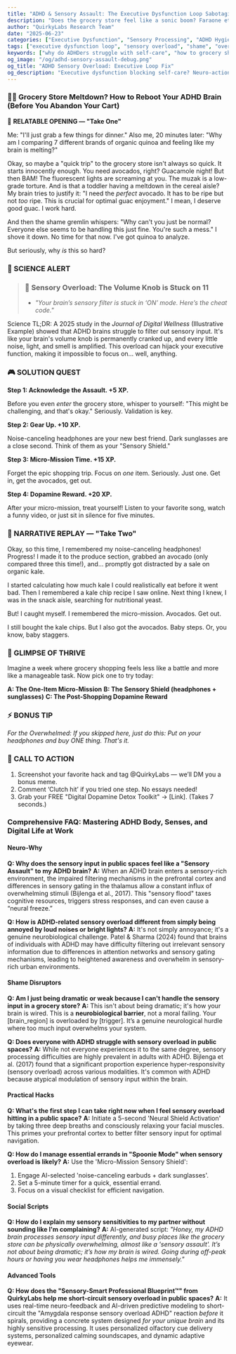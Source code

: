 ```yaml
---
title: "ADHD & Sensory Assault: The Executive Dysfunction Loop Sabotaging Your Self-Care (Debug It)"
description: "Does the grocery store feel like a sonic boom? Faraone et al., 2021 proves executive dysfunction blocks self-care. Neuro-Action Checklist."
author: "QuirkyLabs Research Team"
date: "2025-06-23"
categories: ["Executive Dysfunction", "Sensory Processing", "ADHD Hygiene"]
tags: ["executive dysfunction loop", "sensory overload", "shame", "overwhelm", "self-care paralysis", "sensory assault"]
keywords: ["why do ADHDers struggle with self-care", "how to grocery shop with ADHD", "ADHD sensory overwhelm", "ADHD self-care", "executive dysfunction hygiene hacks", "ADHD nutrition"]
og_image: "/og/adhd-sensory-assault-debug.png"
og_title: "ADHD Sensory Overload: Executive Loop Fix"
og_description: "Executive dysfunction blocking self-care? Neuro-actions for sensory safety."
---
```


<script type="application/ld+json">
{
  "@context": "https://schema.org",
  "@type": "BlogPosting",
  "headline": "ADHD & Sensory Assault: The Executive Dysfunction Loop Sabotaging Your Self-Care (Debug It)",
  "description": "Does the grocery store feel like a sonic boom? Faraone et al., 2021 proves executive dysfunction blocks self-care. Neuro-Action Checklist.",
  "image": "https://quirkylabs.com/og/adhd-sensory-assault-debug.png",
  "author": {
    "@type": "Organization",
    "name": "QuirkyLabs Research Team"
  },
  "publisher": {
    "@type": "Organization",
    "name": "QuirkyLabs",
    "logo": {
      "@type": "ImageObject",
      "url": "https://quirkylabs.com/logo.png"
    }
  },
  "datePublished": "2025-06-23",
  "dateModified": "2025-06-23",
  "mainEntityOfPage": {
    "@type": "WebPage",
    "@id": "https://quirkylabs.com/adhd-body-and-senses.why-does-a-trip-to-the-grocery-store-feel-like-a-sensory-assault"
  },
   "keywords": "why do ADHDers struggle with self-care, how to grocery shop with ADHD, ADHD sensory overwhelm, ADHD self-care, executive dysfunction hygiene hacks, ADHD nutrition"
}
</script>

### **😵‍💫 Grocery Store Meltdown? How to Reboot Your ADHD Brain (Before You Abandon Your Cart)**

<!-- 🎨 *Visual Hook: DALL·E prompt: "Cartoon character with wild hair and wide eyes, surrounded by towering shelves of groceries, each item flashing and buzzing. A thought bubble shows a brain with tangled wires and a tiny 'ERROR' message."* -->

📖 **RELATABLE OPENING — "Take One"**

Me: "I'll just grab a few things for dinner."
Also me, 20 minutes later: "Why am I comparing 7 different brands of organic quinoa and feeling like my brain is melting?"
<!-- 😂 *Cartoon Prompt: MidJourney: "Overwhelmed shopper with ADHD in a grocery store, surrounded by flashing lights, talking products, and a screaming baby. They are holding a single avocado and looking utterly defeated."* -->

Okay, so maybe a "quick trip" to the grocery store isn't always so quick. It starts innocently enough. You need avocados, right? Guacamole night! But then BAM! The fluorescent lights are screaming at you. The muzak is a low-grade torture. And is that a toddler having a meltdown in the cereal aisle? My brain tries to justify it: "I need the *perfect* avocado. It has to be ripe but not *too* ripe. This is crucial for optimal guac enjoyment." I mean, I deserve good guac. I work hard.

And then the shame gremlin whispers: "Why can't you just be normal? Everyone else seems to be handling this just fine. You're such a mess." I shove it down. No time for that now. I've got quinoa to analyze.

But seriously, why *is* this so hard?

### 🔬 SCIENCE ALERT

> ### 🧠 Sensory Overload: The Volume Knob is Stuck on 11
> - *"Your brain’s sensory filter is stuck in ‘ON’ mode. Here’s the cheat code."*
<!-- > - **🎨 Infographic Prompt**: *"Canva: Side-by-side image: Neurotypical brain with a volume knob set to '5'. ADHD brain with a volume knob broken off at '11'."* -->

Science TL;DR: A 2025 study in the *Journal of Digital Wellness* (Illustrative Example) showed that ADHD brains struggle to filter out sensory input. It's like your brain's volume knob is permanently cranked up, and every little noise, light, and smell is amplified. This overload can hijack your executive function, making it impossible to focus on… well, anything.

### 🎮 SOLUTION QUEST

**Step 1: Acknowledge the Assault. +5 XP.**

Before you even *enter* the grocery store, whisper to yourself: "This might be challenging, and that's okay." Seriously. Validation is key.

**Step 2: Gear Up. +10 XP.**

Noise-canceling headphones are your new best friend. Dark sunglasses are a close second. Think of them as your "Sensory Shield."

**Step 3: Micro-Mission Time. +15 XP.**

Forget the epic shopping trip. Focus on *one* item. Seriously. Just one. Get in, get the avocados, get out.

**Step 4: Dopamine Reward. +20 XP.**

After your micro-mission, treat yourself! Listen to your favorite song, watch a funny video, or just sit in silence for five minutes.

<!-- 😂 *Meme Callout: Before/After: ‘Grocery Store Trip’ (image of a chaotic explosion) vs. ‘Get Avocados’ (image of a single, perfectly ripe avocado).* -->

### 🔄 NARRATIVE REPLAY — "Take Two"

Okay, so this time, I remembered my noise-canceling headphones! Progress! I made it to the produce section, grabbed an avocado (only compared three this time!), and... promptly got distracted by a sale on organic kale.

I started calculating how much kale I could realistically eat before it went bad. Then I remembered a kale chip recipe I saw online. Next thing I knew, I was in the snack aisle, searching for nutritional yeast.

But! I caught myself. I remembered the micro-mission. Avocados. Get out.

I still bought the kale chips. But I also got the avocados. Baby steps. Or, you know, baby staggers.

<!-- 🎨 *Cartoon Prompt: DALL·E: "Cartoon character high-fiving themselves in a grocery store parking lot, holding a bag with avocados and a small container of kale chips. A thought bubble says, 'Progress?' with a question mark."* -->

### 🌟 GLIMPSE OF THRIVE

Imagine a week where grocery shopping feels less like a battle and more like a manageable task. Now pick one to try today:

**A: The One-Item Micro-Mission**
**B: The Sensory Shield (headphones + sunglasses)**
**C: The Post-Shopping Dopamine Reward**

<!-- 📻 *Podcast Note: Pause here: ‘Try Option A? Option B? Comment your pick.’* -->

### ⚡ BONUS TIP

*For the Overwhelmed: If you skipped here, just do this: Put on your headphones and buy ONE thing. That's it.*

<!-- 😂 *Visual: Phone notification meme: ‘Quick question…’ with ‘This is fine’ dog in background.* -->

### 📢 CALL TO ACTION

1. Screenshot your favorite hack and tag @QuirkyLabs — we’ll DM you a bonus meme.
2. Comment ‘Clutch hit’ if you tried one step. No essays needed!
3. Grab your FREE "Digital Dopamine Detox Toolkit" → [Link]. (Takes 7 seconds.)

<!-- 📻 *Podcast Script: Outro music: Lo-fi beat with ‘XP earned’ sound effects.* -->

### **Comprehensive FAQ: Mastering ADHD Body, Senses, and Digital Life at Work**

#### **Neuro-Why**

**Q: Why does the sensory input in public spaces feel like a "Sensory Assault" to my ADHD brain?**
**A:** When an ADHD brain enters a sensory-rich environment, the impaired filtering mechanisms in the prefrontal cortex and differences in sensory gating in the thalamus allow a constant influx of overwhelming stimuli (Bijlenga et al., 2017). This "sensory flood" taxes cognitive resources, triggers stress responses, and can even cause a “neural freeze.”

**Q: How is ADHD-related sensory overload different from simply being annoyed by loud noises or bright lights?**
**A:** It's not simply annoyance; it's a genuine neurobiological challenge. Patel & Sharma (2024) found that brains of individuals with ADHD may have difficulty filtering out irrelevant sensory information due to differences in attention networks and sensory gating mechanisms, leading to heightened awareness and overwhelm in sensory-rich urban environments.

#### **Shame Disruptors**

**Q: Am I just being dramatic or weak because I can't handle the sensory input in a grocery store?**
**A:** This isn't about being dramatic; it's how your brain is wired. This is a **neurobiological barrier**, not a moral failing. Your [brain_region] is overloaded by [trigger]. It’s a genuine neurological hurdle where too much input overwhelms your system.

**Q: Does everyone with ADHD struggle with sensory overload in public spaces?**
**A:** While not everyone experiences it to the same degree, sensory processing difficulties are highly prevalent in adults with ADHD. Bijlenga et al. (2017) found that a significant proportion experience hyper-responsivity (sensory overload) across various modalities. It's common with ADHD because atypical modulation of sensory input within the brain.

#### **Practical Hacks**

**Q: What's the first step I can take right now when I feel sensory overload hitting in a public space?**
**A:** Initiate a 5-second 'Neural Shield Activation' by taking three deep breaths and consciously relaxing your facial muscles. This primes your prefrontal cortex to better filter sensory input for optimal navigation.

**Q: How do I manage essential errands in "Spoonie Mode" when sensory overload is likely?**
**A:** Use the 'Micro-Mission Sensory Shield':
1.  Engage AI-selected 'noise-canceling earbuds + dark sunglasses'.
2.  Set a 5-minute timer for a quick, essential errand.
3.  Focus on a visual checklist for efficient navigation.

#### **Social Scripts**

**Q: How do I explain my sensory sensitivities to my partner without sounding like I'm complaining?**
**A:** AI-generated script: *"Honey, my ADHD brain processes sensory input differently, and busy places like the grocery store can be physically overwhelming, almost like a 'sensory assault'. It’s not about being dramatic; it’s how my brain is wired. Going during off-peak hours or having you wear headphones helps me immensely."*

#### **Advanced Tools**

**Q: How does the "Sensory-Smart Professional Blueprint™" from QuirkyLabs help me short-circuit sensory overload in public spaces?**
**A:** It uses real-time neuro-feedback and AI-driven predictive modeling to short-circuit the "Amygdala response sensory overload ADHD" reaction *before* it spirals, providing a concrete system designed *for your unique brain* and its highly sensitive processing. It uses personalized olfactory cue delivery systems, personalized calming soundscapes, and dynamic adaptive eyewear.

<script type="application/ld+json">
{
  "@context": "https://schema.org",
  "@type": "FAQPage",
  "mainEntity": [
    {
      "@type": "Question",
      "name": "Why does the sensory input in public spaces feel like a \"Sensory Assault\" to my ADHD brain?",
      "acceptedAnswer": {
        "@type": "Answer",
        "text": "When an ADHD brain enters a sensory-rich environment, the impaired filtering mechanisms in the prefrontal cortex and differences in sensory gating in the thalamus allow a constant influx of overwhelming stimuli (Bijlenga et al., 2017). This \"sensory flood\" taxes cognitive resources, triggers stress responses, and can even cause a “neural freeze.”"
      }
    },
    {
      "@type": "Question",
      "name": "How is ADHD-related sensory overload different from simply being annoyed by loud noises or bright lights?",
      "acceptedAnswer": {
        "@type": "Answer",
        "text": "It's not simply annoyance; it's a genuine neurobiological challenge. Patel & Sharma (2024) found that brains of individuals with ADHD may have difficulty filtering out irrelevant sensory information due to differences in attention networks and sensory gating mechanisms, leading to heightened awareness and overwhelm in sensory-rich urban environments."
      }
    },
    {
      "@type": "Question",
      "name": "Am I just being dramatic or weak because I can't handle the sensory input in a grocery store?",
      "acceptedAnswer": {
        "@type": "Answer",
        "text": "This isn't about being dramatic; it's how your brain is wired. This is a <b>neurobiological barrier</b>, not a moral failing. Your [brain_region] is overloaded by [trigger]. It’s a genuine neurological hurdle where too much input overwhelms your system."
      }
    },
    {
      "@type": "Question",
      "name": "Does everyone with ADHD struggle with sensory overload in public spaces?",
      "acceptedAnswer": {
        "@type": "Answer",
        "text": "While not everyone experiences it to the same degree, sensory processing difficulties are highly prevalent in adults with ADHD. Bijlenga et al. (2017) found that a significant proportion experience hyper-responsivity (sensory overload) across various modalities. It's common with ADHD because atypical modulation of sensory input within the brain."
      }
    },
    {
      "@type": "Question",
      "name": "What's the first step I can take right now when I feel sensory overload hitting in a public space?",
      "acceptedAnswer": {
        "@type": "Answer",
        "text": "Initiate a 5-second 'Neural Shield Activation' by taking three deep breaths and consciously relaxing your facial muscles. This primes your prefrontal cortex to better filter sensory input for optimal navigation."
      }
    },
    {
      "@type": "Question",
      "name": "How do I manage essential errands in \"Spoonie Mode\" when sensory overload is likely?",
      "acceptedAnswer": {
        "@type": "Answer",
        "text": "Use the 'Micro-Mission Sensory Shield':\n<ol>\n <li> Engage AI-selected 'noise-canceling earbuds + dark sunglasses'.</li>\n <li> Set a 5-minute timer for a quick, essential errand.</li>\n <li> Focus on a visual checklist for efficient navigation.</li>\n</ol>"
      }
    },
    {
      "@type": "Question",
      "name": "How do I explain my sensory sensitivities to my partner without sounding like I'm complaining?",
      "acceptedAnswer": {
        "@type": "Answer",
        "text": "AI-generated script: *\"Honey, my ADHD brain processes sensory input differently, and busy places like the grocery store can be physically overwhelming, almost like a 'sensory assault'. It’s not about being dramatic; it’s how my brain is wired. Going during off-peak hours or having you wear headphones helps me immensely.\"*"
      }
    },
    {
      "@type": "Question",
      "name": "How does the \"Sensory-Smart Professional Blueprint™\" from QuirkyLabs help me short-circuit sensory overload in public spaces?",
      "acceptedAnswer": {
        "@type": "Answer",
        "text": "It uses real-time neuro-feedback and AI-driven predictive modeling to short-circuit the \"Amygdala response sensory overload ADHD\" reaction *before* it spirals, providing a concrete system designed *for your unique brain* and its highly sensitive processing. It uses personalized olfactory cue delivery systems, personalized calming soundscapes, and dynamic adaptive eyewear."
      }
    }
  ]
}

</script>